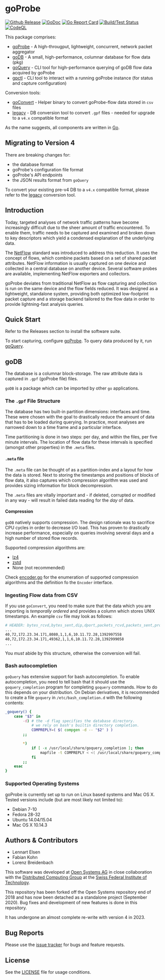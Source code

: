 # goProbe

[![Github Release](https://img.shields.io/github/release/els0r/goProbe.svg)](https://github.com/els0r/goProbe/releases)
[![GoDoc](https://godoc.org/github.com/els0r/goProbe?status.svg)](https://godoc.org/github.com/els0r/goProbe/)
[![Go Report Card](https://goreportcard.com/badge/github.com/els0r/goProbe)](https://goreportcard.com/report/github.com/els0r/goProbe)
[![Build/Test Status](https://github.com/els0r/goProbe/workflows/Go/badge.svg)](https://github.com/els0r/goProbe/actions?query=workflow%3AGo)
[![CodeQL](https://github.com/els0r/goProbe/actions/workflows/codeql.yml/badge.svg)](https://github.com/els0r/goProbe/actions/workflows/codeql.yml)

This package comprises:

* [goProbe](./cmd/goProbe/) - A high-througput, lightweight, concurrent, network packet aggregator
* [goDB](./pkg/goDB/) - A small, high-performance, columnar database for flow data (pkg)
* [goQuery](./cmd/goQuery/) - CLI tool for high-performance querying of goDB flow data acquired by goProbe
* [gpctl](./cmd/gpctl/) - CLI tool to interact with a running goProbe instance (for status and capture configuration)

Conversion tools:

* [goConvert](./cmd/goConvert/) - Helper binary to convert goProbe-flow data stored in `csv` files
* [legacy](./cmd/legacy/) - DB conversion tool to convert `.gpf` files - needed for upgrade to a `v4.x` compatible format

As the name suggests, all components are written in [Go](https://golang.org/).

## Migrating to Version 4

There are breaking changes for:

* the database format
* goProbe's configuration file format
* goProbe's API endpoints
* the JSON results format from `goQuery`

To convert your existing pre-v4 DB to a `v4.x` compatible format, please refer to the [legacy](./cmd/legacy) conversion tool.

## Introduction

Today, targeted analyses of network traffic patterns have become increasingly difficult due to the sheer amount of traffic encountered. To enable them, traffic needs to be captured and examined and broken down to key descriptors which yield a condensed explanation of the underlying data.

The [NetFlow](http://www.ietf.org/rfc/rfc3954.txt) standard was introduced to address this reduction. It uses the concept of flows, which combine packets based on a set of shared packet attributes. NetFlow information is usually captured on one device and collected in a central database on another device. Several software probes are available, implementing NetFlow exporters and collectors.

goProbe deviates from traditional NetFlow as flow capturing and collection is run on the same device and the flow fields reduced. It was designed as a lightweight, standalone system, providing both optimized low-footprint packet capture and a storage backend tailored to the flow data in order to provide lightning-fast analysis queries.

## Quick Start

Refer to the Releases section to install the software suite.

To start capturing, configure [goProbe](./cmd/goProbe/). To query data produced by it, run [goQuery](./cmd/goQuery/).


## goDB

The database is a columnar block-storage. The raw attribute data is captured in `.gpf` (goProbe file) files.

`goDB` is a package which can be imported by other `go` applications.

### The `.gpf` File Structure

The database has two built-in partition dimensions: interfaces and time. These were chosen with the goal to drastically reduce the amount of data that has to be loaded during querying. In practice, most analyses are narrowed down to a time frame and a particular interface.

Time partitioning is done in two steps: per day, and within the files, per five minute intervals. The location of flow data for these intervals is specified (amongst other properties) in the `.meta` files.

#### `.meta` file

The `.meta` file can be thought of as a partition-index and a layout for how the data is stored. Next to storing the timestamps and positions of blocks of flow data, it also captures which compression algorithm was used and provides sizing information for block decompression.

The `.meta` files are vitally important and - if deleted, corrupted or modified in any way - will result in failed data reading for the *day* of data.

#### Compression

`goDB` natively supports compression. The design rationale was to sacrifice CPU cycles in order to decrease I/O load. This has proven to drastically increase performance, especially on queries involving several days and a high number of stored flow records.

Supported compression algorithms are:

* [lz4](https://code.google.com/p/lz4/)
* [zstd](https://github.com/valyala/gozstd)
* None (not recommended)

Check [encoder.go](./pkg/goDB/encoder/encoder.go) for the enumeration of supported compression algorithms and the definition fo the `Encoder` interface.

### Ingesting Flow data from CSV

If you use `goConvert`, you need to make sure that the data which you are importing is _temporally ordered_ and provides a column which stores UNIX timestamps. An example `csv` file may look as follows:

```sh
# HEADER: bytes_rcvd,bytes_sent,dip,dport,packets_rcvd,packets_sent,proto,sip,tstamp
...
40,72,172.23.34.171,8080,1,1,6,10.11.72.28,1392997558
40,72,172.23.34.171,49362,1,1,6,10.11.72.28,1392999058
...
```

You *must* abide by this structure, otherwise the conversion will fail.

### Bash autocompletion

`goQuery` has extensive support for bash autocompletion. To enable autocompletion, you need to tell bash that it should use the `goquery_completion` program for completing `goquery` commands.  How to do this depends on your distribution. On Debian derivatives, it is recommended to create a file `goquery` in `/etc/bash_completion.d` with the following contents:

```bash
_goquery() {
    case "$3" in
        -d) # the -d flag specifies the database directory.
            # we rely on bash's builtin directory completion.
            COMPREPLY=( $( compgen -d -- "$2" ) )
        ;;

        *)
            if [ -x /usr/local/share/goquery_completion ]; then
                mapfile -t COMPREPLY < <( /usr/local/share/goquery_completion bash "${COMP_POINT}" "${COMP_LINE}" )
            fi
        ;;
    esac
}
```

### Supported Operating Systems

goProbe is currently set up to run on Linux based systems and Mac OS X. Tested versions include (but are most likely not limited to):

* Debian 7-10
* Fedora 28-32
* Ubuntu 14.04/15.04
* Mac OS X 10.14.3

## Authors & Contributors

* Lennart Elsen
* Fabian Kohn
* Lorenz Breidenbach

This software was developed at [Open Systems AG](https://www.open.ch/) in close collaboration with the [Distributed Computing Group](http://www.disco.ethz.ch/) at the [Swiss Federal Institute of Technology](https://www.ethz.ch/en.html).

This repository has been forked off the Open Systems repository end of 2018 and has now been detached as a standalone project (September 2020). Bug fixes and development of new features is done in this repository.

It has undergone an almost complete re-write with version 4 in 2023.

## Bug Reports


Please use the [issue tracker](https://github.com/els0r/goProbe/issues) for bugs and feature requests.

## License

See the [LICENSE](./LICENSE) file for usage conditions.
